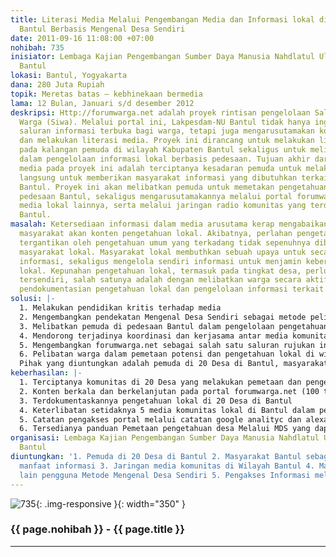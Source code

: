 ```yaml
---
title: Literasi Media Melalui Pengembangan Media dan Informasi lokal di Kalangan Pemuda
  Bantul Berbasis Mengenal Desa Sendiri
date: 2011-09-16 11:08:00 +07:00
nohibah: 735
inisiator: Lembaga Kajian Pengembangan Sumber Daya Manusia Nahdlatul Ulama (LAKPESDAM-NU)
  Bantul
lokasi: Bantul, Yogyakarta
dana: 280 Juta Rupiah
topik: Meretas batas – kebhinekaan bermedia
lama: 12 Bulan, Januari s/d desember 2012
deskripsi: Http://forumwarga.net adalah proyek rintisan pengelolaan Saluran Informasi
  Warga (Siwa). Melalui portal ini, Lakpesdam-NU Bantul tidak hanya ingin memberikan
  saluran informasi terbuka bagi warga, tetapi juga mengarusutamakan konten lokal
  dan melakukan literasi media. Proyek ini dirancang untuk melakukan literasi media
  pada kalangan pemuda di wilayah Kabupaten Bantul sekaligus untuk melibatkan mereka
  dalam pengelolaan informasi lokal berbasis pedesaan. Tujuan akhir dari literasi
  media pada proyek ini adalah terciptanya kesadaran pemuda untuk melakukan tindakan
  langsung untuk memberikan masyarakat informasi yang dibutuhkan terkait dengan wilayah
  Bantul. Proyek ini akan melibatkan pemuda untuk memetakan pengetahuan di wilayah
  pedesaan Bantul, sekaligus mengarusutamakannya melalui portal forumwarga.net dan
  media lokal lainnya, serta melalui jaringan radio komunitas yang terdapat di wilayah
  Bantul.
masalah: Ketersediaan informasi dalam media arusutama kerap mengabaikan kebutuhan
  masyarakat akan konten pengetahuan lokal. Akibatnya, perlahan pengetahuan lokal
  tergantikan oleh pengetahuan umum yang terkadang tidak sepenuhnya dibutuhkan oleh
  masyarakat lokal. Masyarakat lokal membuthkan sebuah upaya untuk secara kritis memilih
  informasi, sekaligus mengelola sendiri informasi untuk menjamin keberadaan pengetahuan
  lokal. Kepunahan pengetahuan lokal, termasuk pada tingkat desa, perlu menjadi perhatian
  tersendiri, salah satunya adalah dengan melibatkan warga secara aktif terlibat dalam
  pendokumentasian pengetahuan lokal dan pengelolaan informasi terkait.
solusi: |-
  1. Melakukan pendidikan kritis terhadap media
  2. Mengembangkan pendekatan Mengenal Desa Sendiri sebagai metode pelibatan masyarakat dalam pengelolaan pengetahuan desa yang dapat digunakan secara lebih luas
  3. Melibatkan pemuda di pedesaan Bantul dalam pengelolaan pengetahuan dan informasi
  4. Mendorong terjadinya koordinasi dan kerjasama antar media komunitas lokal Bantul dalam pengelolaan informasi
  5. Mengembangkan forumwarga.net sebagai salah satu saluran rujukan informasi lokal tentang bantul
  6. Pelibatan warga dalam pemetaan potensi dan pengetahuan lokal di wilayah pedesaan
  Pihak yang diuntungkan adalah pemuda di 20 Desa di Bantul, masyarakat Bantul sebagai penerima manfaat informasi, jaringan media komunitas di Wilayah Bantul, masyarakat pedesaan lain pengguna Metode Mengenal Desa Sendiri, dan pengakses informasi melalui forumwarga.net.
keberhasilan: |-
  1. Terciptanya komunitas di 20 Desa yang melakukan pemetaan dan pengelolaan pengetahuan desa
  2. Konten berkala dan berkelanjutan pada portal forumwarga.net (100 tulisan setiap bulan)
  3. Terdokumentaskannya pengetahuan lokal di 20 Desa di Bantul
  4. Keterlibatan setidaknya 5 media komunitas lokal di Bantul dalam pengelolaan informasi
  5. Catatan pengakses portal melalui catatan google analityc dan alexa
  6. Tersedianya panduan Pemetaan pengetahuan desa Melalui MDS yang dapat digunakan secara lebih luas
organisasi: Lembaga Kajian Pengembangan Sumber Daya Manusia Nahdlatul Ulama (LAKPESDAM-NU)
  Bantul
diuntungkan: '1. Pemuda di 20 Desa di Bantul 2. Masyarakat Bantul sebagai penerima
  manfaat informasi 3. Jaringan media komunitas di Wilayah Bantul 4. Masyarakat pedesaan
  lain pengguna Metode Mengenal Desa Sendiri 5. Pengakses Informasi melalui forumwarga.net '
---
```


![735](/static/img/hibahcmb/735.png){: .img-responsive }{: width="350" }

### {{ page.nohibah }} - {{ page.title }}

---
